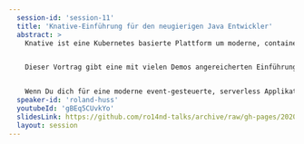 ```yaml
---
  session-id: 'session-11'
  title: 'Knative-Einführung für den neugierigen Java Entwickler'
  abstract: >
    Knative ist eine Kubernetes basierte Plattform um moderne, container-basierte Applikationen zu gestalten. Dabei besteht Knative aus zwei Kernkomponenten: Knative Serving und Knative Eventing.


    Dieser Vortrag gibt eine mit vielen Demos angereicherten Einführung in diese beiden Bereiche. Wir werden die Kernaspekte Autoskalierung, Traffic-Splitting und Revisionierung von Knative Serving ebenso live erleben wie die verschiedenen Möglichkeiten, Events von verschiedensten Quellen flexibel und kostengünstig zu verarbeiten. Nicht zuletzt lernen wir hier auch im Detail den Knative CLI client “kn” kennen, der es erlaubt Knative ganz ohne YAML Deskriptoren zu nutzen.


    Wenn Du dich für eine moderne event-gesteuerte, serverless Applikationsentwicklung mit Kubernetes interessierst, dann ist dieser Vortrag genau das richtige für Dich!
  speaker-id: 'roland-huss'
  youtubeId: 'gBEq5CUvkYo'
  slidesLink: https://github.com/ro14nd-talks/archive/raw/gh-pages/2020/knative-cyberland-2020.pdf
  layout: session
---
```

